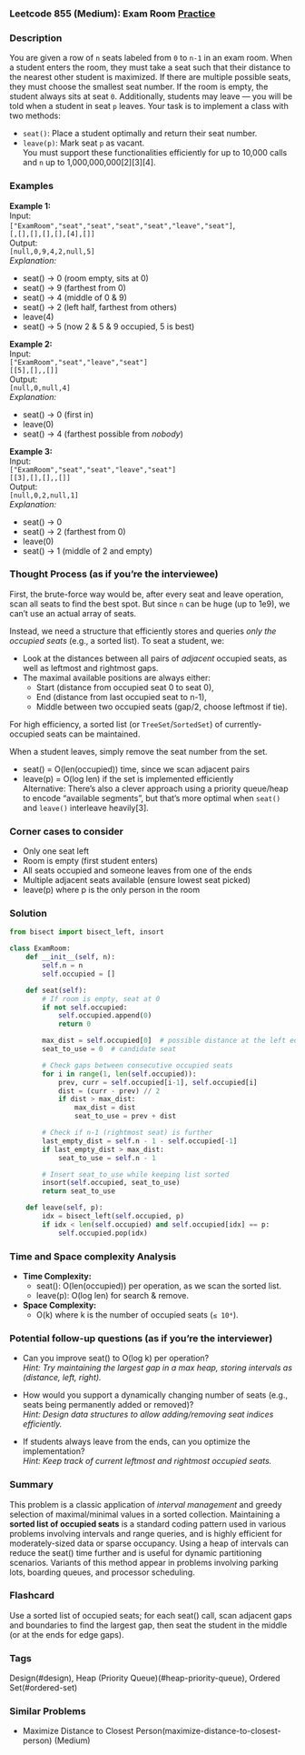 ### Leetcode 855 (Medium): Exam Room [Practice](https://leetcode.com/problems/exam-room)

### Description  
You are given a row of `n` seats labeled from `0` to `n-1` in an exam room. When a student enters the room, they must take a seat such that their distance to the nearest other student is maximized. If there are multiple possible seats, they must choose the smallest seat number. If the room is empty, the student always sits at seat `0`. Additionally, students may leave — you will be told when a student in seat `p` leaves. Your task is to implement a class with two methods:  
- `seat()`: Place a student optimally and return their seat number.  
- `leave(p)`: Mark seat `p` as vacant.  
You must support these functionalities efficiently for up to 10,000 calls and `n` up to 1,000,000,000[2][3][4].  

### Examples  

**Example 1:**  
Input:  
`["ExamRoom","seat","seat","seat","seat","leave","seat"]`,  
`[,[],[],[],[],[4],[]]`  
Output:  
`[null,0,9,4,2,null,5]`  
*Explanation:*
- seat() → 0 (room empty, sits at 0)
- seat() → 9 (farthest from 0)
- seat() → 4 (middle of 0 & 9)
- seat() → 2 (left half, farthest from others)
- leave(4)
- seat() → 5 (now 2 & 5 & 9 occupied, 5 is best)

**Example 2:**  
Input:  
`["ExamRoom","seat","leave","seat"]`  
`[[5],[],,[]]`  
Output:  
`[null,0,null,4]`  
*Explanation:*  
- seat() → 0 (first in)
- leave(0)
- seat() → 4 (farthest possible from *nobody*)

**Example 3:**  
Input:  
`["ExamRoom","seat","seat","leave","seat"]`  
`[[3],[],[],,[]]`  
Output:  
`[null,0,2,null,1]`  
*Explanation:*  
- seat() → 0
- seat() → 2 (farthest from 0)
- leave(0)
- seat() → 1 (middle of 2 and empty)

### Thought Process (as if you’re the interviewee)  
First, the brute-force way would be, after every seat and leave operation, scan all seats to find the best spot. But since `n` can be huge (up to 1e9), we can’t use an actual array of seats.

Instead, we need a structure that efficiently stores and queries *only the occupied seats* (e.g., a sorted list). To seat a student, we:
- Look at the distances between all pairs of *adjacent* occupied seats, as well as leftmost and rightmost gaps.
- The maximal available positions are always either:
    - Start (distance from occupied seat 0 to seat 0),
    - End (distance from last occupied seat to n-1),
    - Middle between two occupied seats (gap/2, choose leftmost if tie).

For high efficiency, a sorted list (or `TreeSet`/`SortedSet`) of currently-occupied seats can be maintained.

When a student leaves, simply remove the seat number from the set.

- seat() = O(len(occupied)) time, since we scan adjacent pairs
- leave(p) = O(log len) if the set is implemented efficiently  
Alternative: There’s also a clever approach using a priority queue/heap to encode “available segments”, but that’s more optimal when `seat()` and `leave()` interleave heavily[3].

### Corner cases to consider  
- Only one seat left
- Room is empty (first student enters)
- All seats occupied and someone leaves from one of the ends
- Multiple adjacent seats available (ensure lowest seat picked)
- leave(p) where p is the only person in the room

### Solution

```python
from bisect import bisect_left, insort

class ExamRoom:
    def __init__(self, n):
        self.n = n
        self.occupied = []

    def seat(self):
        # If room is empty, seat at 0
        if not self.occupied:
            self.occupied.append(0)
            return 0

        max_dist = self.occupied[0]  # possible distance at the left edge
        seat_to_use = 0  # candidate seat

        # Check gaps between consecutive occupied seats
        for i in range(1, len(self.occupied)):
            prev, curr = self.occupied[i-1], self.occupied[i]
            dist = (curr - prev) // 2
            if dist > max_dist:
                max_dist = dist
                seat_to_use = prev + dist

        # Check if n-1 (rightmost seat) is further
        last_empty_dist = self.n - 1 - self.occupied[-1]
        if last_empty_dist > max_dist:
            seat_to_use = self.n - 1

        # Insert seat_to_use while keeping list sorted
        insort(self.occupied, seat_to_use)
        return seat_to_use

    def leave(self, p):
        idx = bisect_left(self.occupied, p)
        if idx < len(self.occupied) and self.occupied[idx] == p:
            self.occupied.pop(idx)
```

### Time and Space complexity Analysis  

- **Time Complexity:**  
  - seat(): O(len(occupied)) per operation, as we scan the sorted list.
  - leave(p): O(log len) for search & remove.
- **Space Complexity:**  
  - O(k) where k is the number of occupied seats (`≤ 10⁴`).

### Potential follow-up questions (as if you’re the interviewer)  

- Can you improve seat() to O(log k) per operation?  
  *Hint: Try maintaining the largest gap in a max heap, storing intervals as (distance, left, right).*

- How would you support a dynamically changing number of seats (e.g., seats being permanently added or removed)?  
  *Hint: Design data structures to allow adding/removing seat indices efficiently.*

- If students always leave from the ends, can you optimize the implementation?  
  *Hint: Keep track of current leftmost and rightmost occupied seats.*

### Summary
This problem is a classic application of *interval management* and greedy selection of maximal/minimal values in a sorted collection. Maintaining a **sorted list of occupied seats** is a standard coding pattern used in various problems involving intervals and range queries, and is highly efficient for moderately-sized data or sparse occupancy. Using a heap of intervals can reduce the seat() time further and is useful for dynamic partitioning scenarios. Variants of this method appear in problems involving parking lots, boarding queues, and processor scheduling.


### Flashcard
Use a sorted list of occupied seats; for each seat() call, scan adjacent gaps and boundaries to find the largest gap, then seat the student in the middle (or at the ends for edge gaps).

### Tags
Design(#design), Heap (Priority Queue)(#heap-priority-queue), Ordered Set(#ordered-set)

### Similar Problems
- Maximize Distance to Closest Person(maximize-distance-to-closest-person) (Medium)